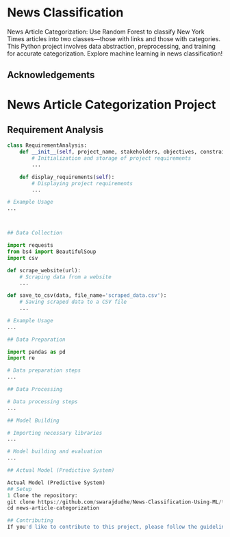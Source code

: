 
# News Classification

News Article Categorization: Use Random Forest to classify New York Times articles into two classes—those with links and those with categories. This Python project involves data abstraction, preprocessing, and training for accurate categorization. Explore machine learning in news classification!


## Acknowledgements

# News Article Categorization Project

## Requirement Analysis

```python
class RequirementAnalysis:
    def __init__(self, project_name, stakeholders, objectives, constraints):
        # Initialization and storage of project requirements
        ...

    def display_requirements(self):
        # Displaying project requirements
        ...

# Example Usage
...



## Data Collection

import requests
from bs4 import BeautifulSoup
import csv

def scrape_website(url):
    # Scraping data from a website
    ...

def save_to_csv(data, file_name='scraped_data.csv'):
    # Saving scraped data to a CSV file
    ...

# Example Usage
...

## Data Preparation

import pandas as pd
import re

# Data preparation steps
...

## Data Processing

# Data processing steps
...

## Model Building

# Importing necessary libraries
...

# Model building and evaluation
...

## Actual Model (Predictive System)

Actual Model (Predictive System)
## Setup
1 Clone the repository:
git clone https://github.com/swarajdudhe/News-Classification-Using-ML/tree/main
cd news-article-categorization

## Contributing
If you'd like to contribute to this project, please follow the guidelines in CONTRIBUTING.md.